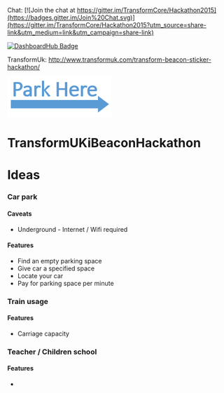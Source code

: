 Chat: [![Join the chat at https://gitter.im/TransformCore/Hackathon2015](https://badges.gitter.im/Join%20Chat.svg)](https://gitter.im/TransformCore/Hackathon2015?utm_source=share-link&utm_medium=link&utm_campaign=share-link)

[![DashboardHub Badge](http://dashboardhub.io/badge/553b1101a72bd2.35480555 "DashboardHub Badge")](http://dashboardhub.io/d/553b1101a72bd2.35480555)

TransformUk: http://www.transformuk.com/transform-beacon-sticker-hackathon/

![Beacon Logo](beacon-logo.png)

# TransformUKiBeaconHackathon


# Ideas

### Car park

#### Caveats

* Underground - Internet / Wifi required

#### Features

* Find an empty parking space
* Give car a specified space
* Locate your car
* Pay for parking space per minute

### Train usage

#### Features

* Carriage capacity

### Teacher / Children school

#### Features

* 
